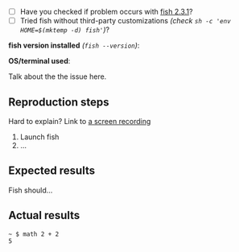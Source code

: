<!-- check if this problem is already solved! github.com/issues?q=is:issue+user:fish-shell -->
- [ ] Have you checked if problem occurs with [fish 2.3.1](/fish-shell/fish-shell/releases/tag/2.3.1)?
- [ ] Tried fish without third-party customizations *(check `sh -c 'env HOME=$(mktemp -d) fish'`)*?

**fish version installed** *(`fish --version`)*:

**OS/terminal used**: 

Talk about the the issue here. 

## Reproduction steps
Hard to explain? Link to [a screen recording](https://asciinema.org)

1. Launch fish
2. …

## Expected results
Fish should…

## Actual results
	~ $ math 2 + 2
	5

